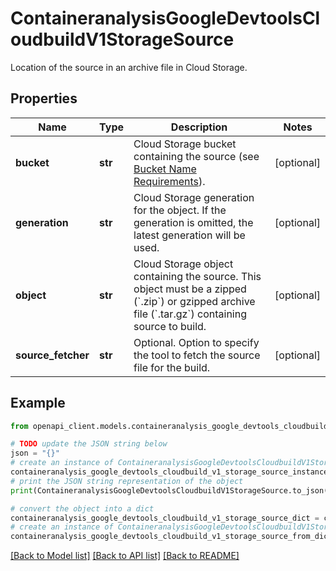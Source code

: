 # ContaineranalysisGoogleDevtoolsCloudbuildV1StorageSource

Location of the source in an archive file in Cloud Storage.

## Properties

Name | Type | Description | Notes
------------ | ------------- | ------------- | -------------
**bucket** | **str** | Cloud Storage bucket containing the source (see [Bucket Name Requirements](https://cloud.google.com/storage/docs/bucket-naming#requirements)). | [optional] 
**generation** | **str** | Cloud Storage generation for the object. If the generation is omitted, the latest generation will be used. | [optional] 
**object** | **str** | Cloud Storage object containing the source. This object must be a zipped (&#x60;.zip&#x60;) or gzipped archive file (&#x60;.tar.gz&#x60;) containing source to build. | [optional] 
**source_fetcher** | **str** | Optional. Option to specify the tool to fetch the source file for the build. | [optional] 

## Example

```python
from openapi_client.models.containeranalysis_google_devtools_cloudbuild_v1_storage_source import ContaineranalysisGoogleDevtoolsCloudbuildV1StorageSource

# TODO update the JSON string below
json = "{}"
# create an instance of ContaineranalysisGoogleDevtoolsCloudbuildV1StorageSource from a JSON string
containeranalysis_google_devtools_cloudbuild_v1_storage_source_instance = ContaineranalysisGoogleDevtoolsCloudbuildV1StorageSource.from_json(json)
# print the JSON string representation of the object
print(ContaineranalysisGoogleDevtoolsCloudbuildV1StorageSource.to_json())

# convert the object into a dict
containeranalysis_google_devtools_cloudbuild_v1_storage_source_dict = containeranalysis_google_devtools_cloudbuild_v1_storage_source_instance.to_dict()
# create an instance of ContaineranalysisGoogleDevtoolsCloudbuildV1StorageSource from a dict
containeranalysis_google_devtools_cloudbuild_v1_storage_source_from_dict = ContaineranalysisGoogleDevtoolsCloudbuildV1StorageSource.from_dict(containeranalysis_google_devtools_cloudbuild_v1_storage_source_dict)
```
[[Back to Model list]](../README.md#documentation-for-models) [[Back to API list]](../README.md#documentation-for-api-endpoints) [[Back to README]](../README.md)



